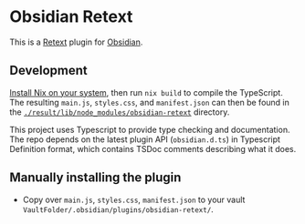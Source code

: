 # Obsidian Retext

This is a [Retext](https://github.com/retextjs/retext) plugin for [Obsidian](https://obsidian.md).

## Development

[Install Nix on your system](https://github.com/DeterminateSystems/nix-installer), then run `nix build` to compile the TypeScript.
The resulting `main.js`, `styles.css`, and  `manifest.json` can then be found in the [`./result/lib/node_modules/obsidian-retext`](./result/lib/node_modules/obsidian-retext) directory.

This project uses Typescript to provide type checking and documentation.
The repo depends on the latest plugin API (`obsidian.d.ts`) in Typescript Definition format, which contains TSDoc comments describing what it does.

## Manually installing the plugin

- Copy over `main.js`, `styles.css`, `manifest.json` to your vault `VaultFolder/.obsidian/plugins/obsidian-retext/`.
